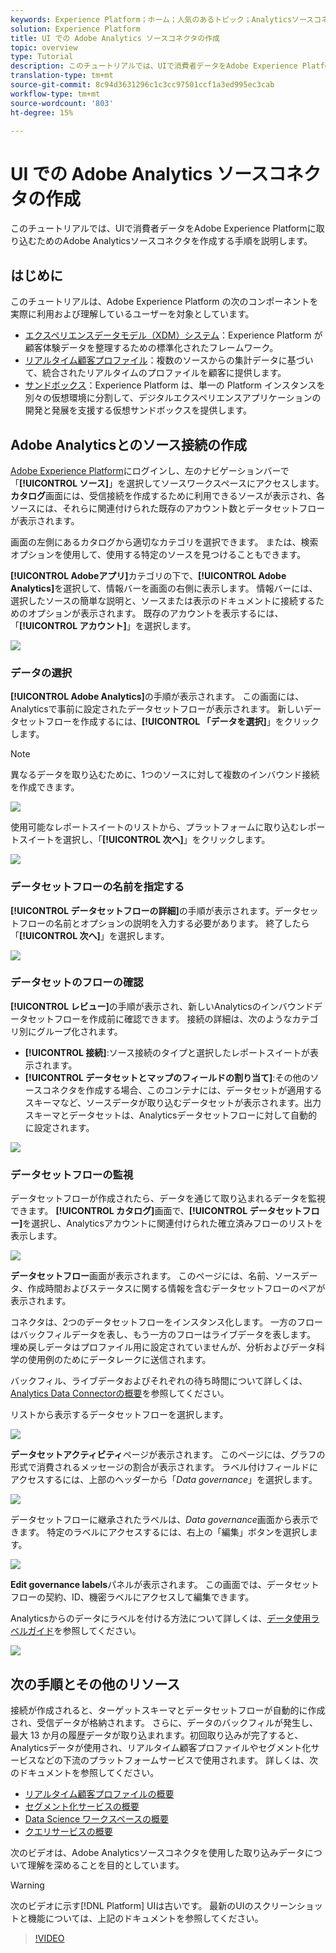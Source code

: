 ```yaml
---
keywords: Experience Platform；ホーム；人気のあるトピック；Analyticsソースコネクタ；Analyticsコネクタ；Analyticsソース；Analyticsソース；Analytics
solution: Experience Platform
title: UI での Adobe Analytics ソースコネクタの作成
topic: overview
type: Tutorial
description: このチュートリアルでは、UIで消費者データをAdobe Experience Platformに取り込むためのAdobe Analyticsソースコネクタを作成する手順を説明します。
translation-type: tm+mt
source-git-commit: 8c94d3631296c1c3cc97501ccf1a3ed995ec3cab
workflow-type: tm+mt
source-wordcount: '803'
ht-degree: 15%

---
```



# UI での Adobe Analytics ソースコネクタの作成

このチュートリアルでは、UIで消費者データをAdobe Experience Platformに取り込むためのAdobe Analyticsソースコネクタを作成する手順を説明します。

## はじめに

このチュートリアルは、Adobe Experience Platform の次のコンポーネントを実際に利用および理解しているユーザーを対象としています。

* [エクスペリエンスデータモデル（XDM）システム](../../../../../xdm/home.md)：Experience Platform が顧客体験データを整理するための標準化されたフレームワーク。
* [リアルタイム顧客プロファイル](../../../../../profile/home.md)：複数のソースからの集計データに基づいて、統合されたリアルタイムのプロファイルを顧客に提供します。
* [サンドボックス](../../../../../sandboxes/home.md)：Experience Platform は、単一の Platform インスタンスを別々の仮想環境に分割して、デジタルエクスペリエンスアプリケーションの開発と発展を支援する仮想サンドボックスを提供します。

## Adobe Analyticsとのソース接続の作成

[Adobe Experience Platform](https://platform.adobe.com)にログインし、左のナビゲーションバーで「**[!UICONTROL ソース]**」を選択してソースワークスペースにアクセスします。 **カタログ**&#x200B;画面には、受信接続を作成するために利用できるソースが表示され、各ソースには、それらに関連付けられた既存のアカウント数とデータセットフローが表示されます。

画面の左側にあるカタログから適切なカテゴリを選択できます。 または、検索オプションを使用して、使用する特定のソースを見つけることもできます。

**[!UICONTROL Adobeアプリ]**&#x200B;カテゴリの下で、**[!UICONTROL Adobe Analytics]**&#x200B;を選択して、情報バーを画面の右側に表示します。 情報バーには、選択したソースの簡単な説明と、ソースまたは表示のドキュメントに接続するためのオプションが表示されます。 既存のアカウントを表示するには、「**[!UICONTROL アカウント]**」を選択します。

![](../../../../images/tutorials/create/analytics/catalog.png)

### データの選択

**[!UICONTROL Adobe Analytics]**&#x200B;の手順が表示されます。 この画面には、Analyticsで事前に設定されたデータセットフローが表示されます。 新しいデータセットフローを作成するには、**[!UICONTROL 「データを選択]**」をクリックします。

>[!NOTE]
>
>異なるデータを取り込むために、1つのソースに対して複数のインバウンド接続を作成できます。

![](../../../../images/tutorials/create/analytics/dataset-flows.png)

<!---Analytics report suites can be configured for one sandbox at a time. To import the same report suite into a different sandbox, the dataset flow will have to be deleted and instantiated again via configuration for a different sandbox.--->

使用可能なレポートスイートのリストから、プラットフォームに取り込むレポートスイートを選択し、「**[!UICONTROL 次へ]**」をクリックします。

![](../../../../images/tutorials/create/analytics/select-data.png)

### データセットフローの名前を指定する

**[!UICONTROL データセットフローの詳細]**&#x200B;の手順が表示されます。データセットフローの名前とオプションの説明を入力する必要があります。 終了したら「**[!UICONTROL 次へ]**」を選択します。

![](../../../../images/tutorials/create/analytics/dataset-flow-detail.png)

### データセットのフローの確認

**[!UICONTROL レビュー]**&#x200B;の手順が表示され、新しいAnalyticsのインバウンドデータセットフローを作成前に確認できます。 接続の詳細は、次のようなカテゴリ別にグループ化されます。

* **[!UICONTROL 接続]**:ソース接続のタイプと選択したレポートスイートが表示されます。
* **[!UICONTROL データセットとマップのフィールドの割り当て]**:その他のソースコネクタを作成する場合、このコンテナには、データセットが適用するスキーマなど、ソースデータが取り込むデータセットが表示されます。出力スキーマとデータセットは、Analyticsデータセットフローに対して自動的に設定されます。

![](../../../../images/tutorials/create/analytics/review.png)

### データセットフローの監視

データセットフローが作成されたら、データを通じて取り込まれるデータを監視できます。 **[!UICONTROL カタログ]**&#x200B;画面で、**[!UICONTROL データセットフロー]**&#x200B;を選択し、Analyticsアカウントに関連付けられた確立済みフローのリストを表示します。

![](../../../../images/tutorials/create/analytics/catalog-dataset-flows.png)

**データセットフロー**&#x200B;画面が表示されます。 このページには、名前、ソースデータ、作成時間およびステータスに関する情報を含むデータセットフローのペアが表示されます。

コネクタは、2つのデータセットフローをインスタンス化します。 一方のフローはバックフィルデータを表し、もう一方のフローはライブデータを表します。 埋め戻しデータはプロファイル用に設定されていませんが、分析およびデータ科学の使用例のためにデータレークに送信されます。

バックフィル、ライブデータおよびそれぞれの待ち時間について詳しくは、[Analytics Data Connectorの概要](../../../../connectors/adobe-applications/analytics.md)を参照してください。

リストから表示するデータセットフローを選択します。

![](../../../../images/tutorials/create/analytics/backfill.png)

**データセットアクティビティ**&#x200B;ページが表示されます。 このページには、グラフの形式で消費されるメッセージの割合が表示されます。 ラベル付けフィールドにアクセスするには、上部のヘッダーから「*Data governance*」を選択します。

![](../../../../images/tutorials/create/analytics/batches.png)

データセットフローに継承されたラベルは、*Data governance*&#x200B;画面から表示できます。 特定のラベルにアクセスするには、右上の「編集」ボタンを選択します。

![](../../../../images/tutorials/create/analytics/data-gov.png)

**Edit governance labels**&#x200B;パネルが表示されます。 この画面では、データセットフローの契約、ID、機密ラベルにアクセスして編集できます。

Analyticsからのデータにラベルを付ける方法について詳しくは、[データ使用ラベルガイド](../../../../../data-governance/labels/user-guide.md)を参照してください。

![](../../../../images/tutorials/create/analytics/labels.png)

## 次の手順とその他のリソース

接続が作成されると、ターゲットスキーマとデータセットフローが自動的に作成され、受信データが格納されます。 さらに、データのバックフィルが発生し、最大 13 か月の履歴データが取り込まれます。初回取り込みが完了すると、Analyticsデータが使用され、リアルタイム顧客プロファイルやセグメント化サービスなどの下流のプラットフォームサービスで使用されます。 詳しくは、次のドキュメントを参照してください。

* [リアルタイム顧客プロファイルの概要](../../../../../profile/home.md)
* [セグメント化サービスの概要](../../../../../segmentation/home.md)
* [Data Science ワークスペースの概要](../../../../../data-science-workspace/home.md)
* [クエリサービスの概要](../../../../../query-service/home.md)

次のビデオは、Adobe Analyticsソースコネクタを使用した取り込みデータについて理解を深めることを目的としています。

>[!WARNING]
>
> 次のビデオに示す[!DNL Platform] UIは古いです。 最新のUIのスクリーンショットと機能については、上記のドキュメントを参照してください。

>[!VIDEO](https://video.tv.adobe.com/v/29687?quality=12&learn=on)

